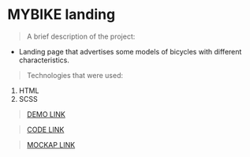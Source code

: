 # MYBIKE landing

> A brief description of the project:
  - Landing page that advertises some models of bicycles with different characteristics.
> Technologies that were used:
  1) HTML
  2) SCSS
> [DEMO LINK](https://Vitalii-Belostotskiy.github.io/mybike-landing)

> [CODE LINK](https://github.com/Vitalii-Belostotskiy/mybike-landing)

> [MOCKAP LINK](https://www.figma.com/design/NZQAIydtHo5QkINyGLHNcq/BIKE-New-Version?node-id=0-1&node-type=canvas&t=0NY99iuCLm5wF8dN-0)
